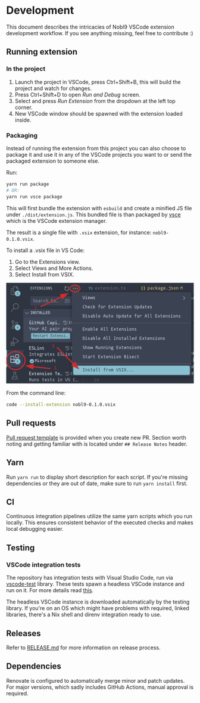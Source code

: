 # Development

This document describes the intricacies of Nobl9 VSCode extension development workflow.
If you see anything missing, feel free to contribute :)

## Running extension

### In the project

1. Launch the project in VSCode, press Ctrl+Shift+B,
this will build the project and watch for changes.
2. Press Ctrl+Shift+D to open _Run and Debug_ screen.
3. Select and press _Run Extension_ from the dropdown at the left top corner.
4. New VSCode window should be spawned with the extension loaded inside.

### Packaging

Instead of running the extension from this project you can also choose to
package it and use it in any of the VSCode projects you want to or send the
packaged extension to someone else.

Run:

```bash
yarn run package
# OR:
yarn run vsce package
```

This will first bundle the extension with `esbuild` and create a minified
JS file under `./dist/extension.js`.
This bundled file is than packaged by [vsce](https://github.com/microsoft/vscode-vsce)
which is the VSCode extension manager.

The result is a single file with `.vsix` extension,
for instance: `nobl9-0.1.0.vsix`.

To install a .vsix file in VS Code:

1. Go to the Extensions view.
2. Select Views and More Actions.
3. Select Install from VSIX.

![image](../assets/install-from-vsix.png)

From the command line:

```bash
code --install-extension nobl9-0.1.0.vsix
```

## Pull requests

[Pull request template](../.github/pull_request_template.md)
is provided when you create new PR.
Section worth noting and getting familiar with is located under
`## Release Notes` header.

## Yarn

Run `yarn run` to display short description for each script.
If you're missing dependencies or they are out of date, make sure to run
`yarn install` first.

## CI

Continuous integration pipelines utilize the same yarn scripts which
you run locally. This ensures consistent behavior of the executed checks
and makes local debugging easier.

## Testing

### VSCode integration tests

The repository has integration tests with Visual Studio Code,
run via [vscode-test](https://github.com/microsoft/vscode-test) library.
These tests spawn a headless VSCode instance and run on it.
For more details read
[this](https://code.visualstudio.com/api/working-with-extensions/testing-extension).

The headless VSCode instance is downloaded automatically
by the testing library. If you're on an OS which might have problems with
required, linked libraries, there's a Nix shell and direnv integration
ready to use.

## Releases

Refer to [RELEASE.md](./RELEASE.md) for more information on release process.

## Dependencies

Renovate is configured to automatically merge minor and patch updates.
For major versions, which sadly includes GitHub Actions, manual approval
is required.
